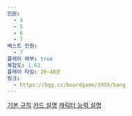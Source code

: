 ```yaml
---
인원:
  - 4
  - 5
  - 6
  - 7
베스트 인원:
  - 7
플레이 여부: true
복잡도: 1.63
플레이 타임: 20~40분
링크:
  - https://bgg.cc/boardgame/3955/bang
---
```

[기본 규칙](https://stopnow.tistory.com/24)
[카드 설명](https://stopnow.tistory.com/entry/%EB%B3%B4%EB%93%9C%EA%B2%8C%EC%9E%84-%EB%B1%85-BANG-%EC%B9%B4%EB%93%9C-%EC%84%A4%EB%AA%85-NO15-1)
[캐릭터 능력 설명](https://stopnow.tistory.com/entry/%EB%B3%B4%EB%93%9C%EA%B2%8C%EC%9E%84-%EB%B1%85-BANG-%EC%9D%B8%EB%AC%BC-%EC%B9%B4%EB%93%9C-%EC%84%A4%EB%AA%85-NO15-2)